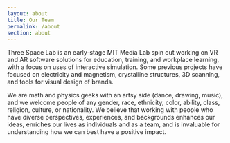 ```yaml
---
layout: about
title: Our Team
permalink: /about
section: about
---
```

Three Space Lab is an early-stage MIT Media Lab spin out working on VR and AR software solutions for education, training, and workplace learning, with a focus on uses of interactive simulation. Some previous projects have focused on electricity and magnetism, crystalline structures, 3D scanning, and tools for visual design of brands.

We are math and physics geeks with an artsy side (dance, drawing, music), and we welcome people of any gender, race, ethnicity, color, ability, class, religion, culture, or nationality. We believe that working with people who have diverse perspectives, experiences, and backgrounds enhances our ideas, enriches our lives as individuals and as a team, and is invaluable for understanding how we can best have a positive impact.